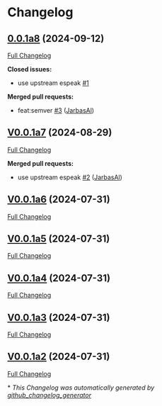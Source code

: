 # Changelog

## [0.0.1a8](https://github.com/OpenVoiceOS/ovos-tts-plugin-matxa-multispeaker-cat/tree/0.0.1a8) (2024-09-12)

[Full Changelog](https://github.com/OpenVoiceOS/ovos-tts-plugin-matxa-multispeaker-cat/compare/V0.0.1a7...0.0.1a8)

**Closed issues:**

- use upstream espeak [\#1](https://github.com/OpenVoiceOS/ovos-tts-plugin-matxa-multispeaker-cat/issues/1)

**Merged pull requests:**

- feat:semver [\#3](https://github.com/OpenVoiceOS/ovos-tts-plugin-matxa-multispeaker-cat/pull/3) ([JarbasAl](https://github.com/JarbasAl))

## [V0.0.1a7](https://github.com/OpenVoiceOS/ovos-tts-plugin-matxa-multispeaker-cat/tree/V0.0.1a7) (2024-08-29)

[Full Changelog](https://github.com/OpenVoiceOS/ovos-tts-plugin-matxa-multispeaker-cat/compare/V0.0.1a6...V0.0.1a7)

**Merged pull requests:**

- use upstream espeak [\#2](https://github.com/OpenVoiceOS/ovos-tts-plugin-matxa-multispeaker-cat/pull/2) ([JarbasAl](https://github.com/JarbasAl))

## [V0.0.1a6](https://github.com/OpenVoiceOS/ovos-tts-plugin-matxa-multispeaker-cat/tree/V0.0.1a6) (2024-07-31)

[Full Changelog](https://github.com/OpenVoiceOS/ovos-tts-plugin-matxa-multispeaker-cat/compare/V0.0.1a5...V0.0.1a6)

## [V0.0.1a5](https://github.com/OpenVoiceOS/ovos-tts-plugin-matxa-multispeaker-cat/tree/V0.0.1a5) (2024-07-31)

[Full Changelog](https://github.com/OpenVoiceOS/ovos-tts-plugin-matxa-multispeaker-cat/compare/V0.0.1a4...V0.0.1a5)

## [V0.0.1a4](https://github.com/OpenVoiceOS/ovos-tts-plugin-matxa-multispeaker-cat/tree/V0.0.1a4) (2024-07-31)

[Full Changelog](https://github.com/OpenVoiceOS/ovos-tts-plugin-matxa-multispeaker-cat/compare/V0.0.1a3...V0.0.1a4)

## [V0.0.1a3](https://github.com/OpenVoiceOS/ovos-tts-plugin-matxa-multispeaker-cat/tree/V0.0.1a3) (2024-07-31)

[Full Changelog](https://github.com/OpenVoiceOS/ovos-tts-plugin-matxa-multispeaker-cat/compare/V0.0.1a2...V0.0.1a3)

## [V0.0.1a2](https://github.com/OpenVoiceOS/ovos-tts-plugin-matxa-multispeaker-cat/tree/V0.0.1a2) (2024-07-31)

[Full Changelog](https://github.com/OpenVoiceOS/ovos-tts-plugin-matxa-multispeaker-cat/compare/74876b67c8094b90dbcdadbf9e0d17d40cb14770...V0.0.1a2)



\* *This Changelog was automatically generated by [github_changelog_generator](https://github.com/github-changelog-generator/github-changelog-generator)*
